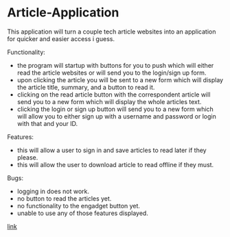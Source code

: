 # Article-Application
This application will turn a couple tech article websites into an application for quicker and easier access i guess.

Functionality:
  * the program will startup with buttons for you to push which will either read the article websites or will send you to the login/sign up form.
  * upon clicking the article you will be sent to a new form which will display the article title, summary, and a button to read it.
  * clicking on the read article button with the correspondent article will send you to a new form which will display the whole articles text.
  * clicking the login or sign up button will send you to a new form which will allow you to either sign up with a username and password or login with that and your ID.

Features:
  * this will allow a user to sign in and save articles to read later if they please.
  * this will allow the user to download article to read offline if they must.
  
Bugs:
  * logging in does not work.
  * no button to read the articles yet.
  * no functionality to the engadget button yet.
  * unable to use any of those features displayed.

[link](https://github.com/TheAn1mal18/Article-Application/blob/master/Article%20Application%20Flowchart.png?raw=true)
